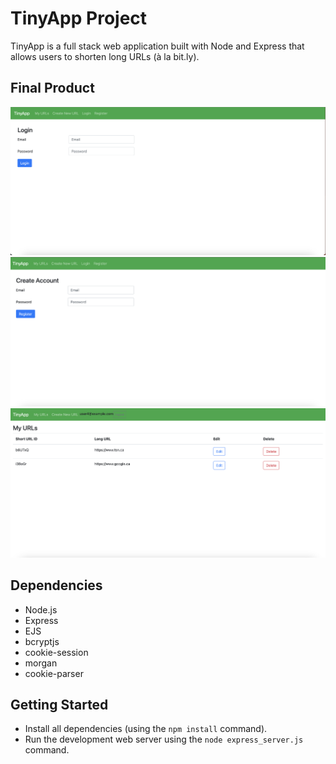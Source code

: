 # TinyApp Project

TinyApp is a full stack web application built with Node and Express that allows users to shorten long URLs (à la bit.ly).

## Final Product

!["Screenshot of Login page"](https://github.com/jsnmarkd/tinyapp/blob/main/docs/login-page.png?raw=true)
!["Screenshot of Register page"](https://github.com/jsnmarkd/tinyapp/blob/main/docs/register-page.png?raw=true)
!["Screenshot of user URL page"](https://github.com/jsnmarkd/tinyapp/blob/main/docs/urls-page.png?raw=true)

## Dependencies

- Node.js
- Express
- EJS
- bcryptjs
- cookie-session
- morgan
- cookie-parser

## Getting Started

- Install all dependencies (using the `npm install` command).
- Run the development web server using the `node express_server.js` command.

